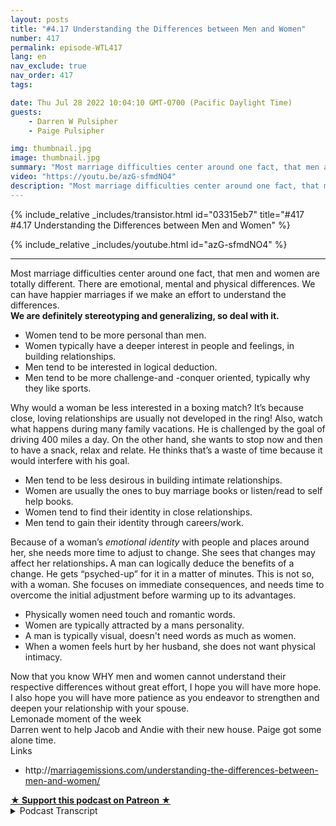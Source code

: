 ```yaml
---
layout: posts
title: "#4.17 Understanding the Differences between Men and Women"
number: 417
permalink: episode-WTL417
lang: en
nav_exclude: true
nav_order: 417
tags:

date: Thu Jul 28 2022 10:04:10 GMT-0700 (Pacific Daylight Time)
guests:
    - Darren W Pulsipher
    - Paige Pulsipher

img: thumbnail.jpg
image: thumbnail.jpg
summary: "Most marriage difficulties center around one fact, that men and women are totally different. There are emotional, mental and physical differences. We can have happier marriages if we make an effort to understand the differences."
video: "https://youtu.be/azG-sfmdNO4"
description: "Most marriage difficulties center around one fact, that men and women are totally different. There are emotional, mental and physical differences. We can have happier marriages if we make an effort to understand the differences."
---
```


<div>
{% include_relative _includes/transistor.html id="03315eb7" title="#417 #4.17 Understanding the Differences between Men and Women" %}

{% include_relative _includes/youtube.html id="azG-sfmdNO4" %}
</div>

---

<html><head></head><body><div>Most marriage difficulties center around one fact, that men and women are totally different. There are emotional, mental and physical differences. We can have happier marriages if we make an effort to understand the differences.</div><div><strong>We are definitely stereotyping and generalizing, so deal with it.&nbsp;</strong></div><ul><li>Women tend to be more personal than men.</li><li>Women typically have a deeper interest in people and feelings, in building relationships.&nbsp;</li><li>Men tend to be interested in logical deduction.&nbsp;</li><li>Men tend to be more challenge-and -conquer oriented, typically why they like sports.</li></ul><div>Why would a woman be less interested in a boxing match? It’s because close, loving relationships are usually not developed in the ring! Also, watch what happens during many family vacations. He is challenged by the goal of driving 400 miles a day. On the other hand, she wants to stop now and then to have a snack, relax and relate. He thinks that’s a waste of time because it would interfere with his goal.</div><ul><li>Men tend to be less desirous in building intimate relationships.</li><li>Women are usually the ones to buy marriage books or listen/read to self help books.</li><li>Women tend to find their identity in close relationships.</li><li>Men tend to gain their identity through careers/work.</li></ul><div>Because of a woman’s <em>emotional identity </em>with people and places around her, she needs more time to adjust to change. She sees that changes may affect her relationships<strong>. </strong>A man can logically deduce the benefits of a change. He gets “psyched-up” for it in a matter of minutes. This is not so, with a woman. She focuses on immediate consequences, and needs time to overcome the initial adjustment before warming up to its advantages.</div><ul><li>Physically women need touch and romantic words.&nbsp;</li><li>Women are typically attracted by a mans personality.</li><li>A man is typically visual, doesn't need words as much as women.</li><li>When a women feels hurt by her husband, she does not want physical intimacy.&nbsp;</li></ul><div>Now that you know WHY men and women cannot understand their respective differences without great effort, I hope you will have more hope. I also hope you will have more patience as you endeavor to strengthen and deepen your relationship with your spouse.</div><div>Lemonade moment of the week&nbsp;</div><div>Darren went to help Jacob and Andie with their new house. Paige got some alone time.&nbsp;</div><div>Links</div><ul><li>http://<a href="https://marriagemissions.com/understanding-the-differences-between-men-and-women/">marriagemissions.com/understanding-the-differences-between-men-and-women/</a></li></ul>
<strong>
  <a href="https://www.patreon.com/wheresthelemonade" target="_donate" rel="payment" title="★ Support this podcast on Patreon ★">★ Support this podcast on Patreon ★</a>
</strong></body></html>

<details>
<summary> Podcast Transcript </summary>

<p></p>

</details>

